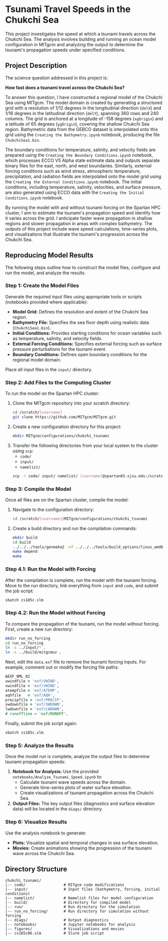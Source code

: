 # Tsunami Travel Speeds in the Chukchi Sea

This project investigates the speed at which a tsunami travels across the Chukchi Sea. The analysis involves building and running an ocean model configuration in MITgcm and analyzing the output to determine the tsunami's propagation speeds under specified conditions.

## Project Description
The science question addressed in this project is:

**How fast does a tsunami travel across the Chukchi Sea?**

To answer this question, I have constructed a regional model of the Chukchi Sea using MITgcm. The model domain is created by generating a structured grid with a resolution of 1/12 degrees in the longitudinal direction (`delX`) and 1/16 degrees in the latitudinal direction (`delY`), spanning 360 rows and 240 columns. The grid is anchored at a longitude of -158 degrees (`xgOrigin`) and a latitude of 65 degrees (`ygOrigin`), covering the shallow Chukchi Sea region. Bathymetric data from the GEBCO dataset is interpolated onto this grid using the `Creating the Bathymetry.ipynb` notebook, producing the file `ChukchiSea1.bin`. 

The boundary conditions for temperature, salinity, and velocity fields are prepared using the `Creating the Boundary Conditions.ipynb` notebook, which processes ECCO V5 Alpha state estimate data and outputs separate binary files for the east, north, and west boundaries. Similarly, external forcing conditions such as wind stress, atmospheric temperature, precipitation, and radiation fields are interpolated onto the model grid using the `Creating the External Conditions.ipynb` notebook. The initial conditions, including temperature, salinity, velocities, and surface pressure, are also generated using ECCO data with the `Creating the Initial Conditions.ipynb` notebook.

By running the model with and without tsunami forcing on the Spartan HPC cluster, I aim to estimate the tsunami's propagation speed and identify how it varies across the grid. I anticipate faster wave propagation in shallow regions and slower propagation in areas with complex bathymetry. The outputs of this project include wave speed calculations, time-series plots, and visualizations that illustrate the tsunami's progression across the Chukchi Sea.

## Reproducing Model Results
The following steps outline how to construct the model files, configure and run the model, and analyze the results.

### Step 1: Create the Model Files
Generate the required input files using appropriate tools or scripts (notebooks provided where applicable):
- **Model Grid:** Defines the resolution and extent of the Chukchi Sea region.
- **Bathymetry File:** Specifies the sea floor depth using realistic data (`ChukchiSea1.bin`).
- **Initial Conditions:** Provides starting conditions for ocean variables such as temperature, salinity, and velocity fields.
- **External Forcing Conditions:** Specifies external forcing such as surface pressure perturbations for the tsunami event.
- **Boundary Conditions:** Defines open boundary conditions for the regional model domain.

Place all input files in the `input/` directory.

### Step 2: Add Files to the Computing Cluster
To run the model on the Spartan HPC cluster:
1. Clone the MITgcm repository into your scratch directory:
   ```bash
   cd /scratch/[username]
   git clone https://github.com/MITgcm/MITgcm.git
   ```
2. Create a new configuration directory for this project:
   ```bash
   mkdir MITgcm/configurations/chukchi_tsunami
   ```
3. Transfer the following directories from your local system to the cluster using `scp`:
   - `code/`
   - `input/`
   - `namelist/`
   ```bash
   scp -r code/ input/ namelist/ [username]@spartan03.sjsu.edu:/scratch/[username]/MITgcm/configurations/chukchi_tsunami/
   ```

### Step 3: Compile the Model
Once all files are on the Spartan cluster, compile the model:
1. Navigate to the configuration directory:
   ```bash
   cd /scratch/[username]/MITgcm/configurations/chukchi_tsunami
   ```
2. Create a build directory and run the compilation commands:
   ```bash
   mkdir build
   cd build
   ../../../tools/genmake2 -of ../../../tools/build_options/linux_amd64_gfortran -mods ../code -mpi
   make depend
   make
   ```

### Step 4.1: Run the Model with Forcing
After the compilation is complete, run the model with the tsunami forcing. Move to the run directory, link everything from `input` and `code`, and submit the job script:
```bash
sbatch cs185c.slm
```

### Step 4.2: Run the Model without Forcing
To compare the propagation of the tsunami, run the model without forcing. First, create a new run directory:
```bash
mkdir run_no_forcing
cd run_no_forcing
ln -s ../input/* .
ln -s ../build/mitgcmuv .
```
Next, edit the `data.exf` file to remove the tsunami forcing inputs. For example, comment out or modify the forcing file paths:
```fortran
&EXF_NML_02
uwindfile = 'exf/UWIND',
vwindfile = 'exf/VWIND',
atempfile = 'exf/ATEMP',
aqhfile   = 'exf/AQH',
precipfile = 'exf/PRECIP',
swdownfile = 'exf/SWDOWN',
lwdownfile = 'exf/LWDOWN',
# runoffline = 'exf/RUNOFF',
```
Finally, submit the job script again:
```bash
sbatch cs185c.slm
```

### Step 5: Analyze the Results
Once the model run is complete, analyze the output files to determine tsunami propagation speeds:
1. **Notebook for Analysis:** Use the provided `notebooks/Analyze_Tsunami_Speed.ipynb` to:
   - Calculate tsunami wave speeds across the domain.
   - Generate time-series plots of water surface elevation.
   - Create visualizations of tsunami propagation across the Chukchi Sea.
2. **Output Files:** The key output files (diagnostics and surface elevation data) will be located in the `diags/` directory.

### Step 6: Visualize Results
Use the analysis notebook to generate:
- **Plots:** Visualize spatial and temporal changes in sea surface elevation.
- **Movies:** Create animations showing the progression of the tsunami wave across the Chukchi Sea.

## Directory Structure
```
chukchi_tsunami/
|-- code/                 # MITgcm code modifications
|-- input/                # Input files (bathymetry, forcing, initial conditions)
|-- namelist/             # Namelist files for model configuration
|-- build/                # Directory for compiled model
|-- run/                  # Run directory for the simulation
|-- run_no_forcing/       # Run directory for simulation without forcing
|-- diags/                # Output diagnostics
|-- notebooks/            # Jupyter notebooks for analysis
|-- figures/              # Visualizations and movies
|-- cs185c06.slm          # Slurm job script
```

